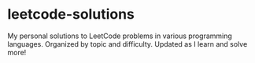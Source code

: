 # leetcode-solutions
My personal solutions to LeetCode problems in various programming languages. Organized by topic and difficulty. Updated as I learn and solve more!
